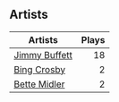 ## Artists
Artists | Plays 
----- | -----: 
[Jimmy Buffett](/artists/jimmy-buffett-31884) | 18
[Bing Crosby](/artists/bing-crosby-1864) | 2
[Bette Midler](/artists/bette-midler-58591) | 2

